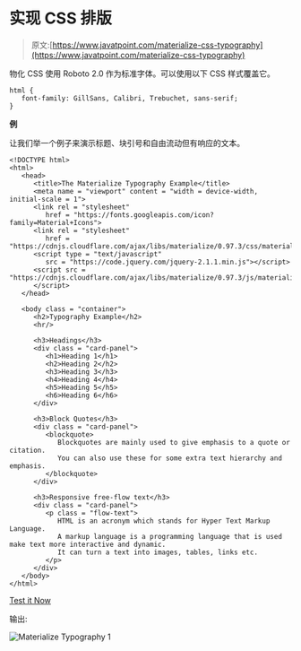 # 实现 CSS 排版

> 原文:[https://www.javatpoint.com/materialize-css-typography](https://www.javatpoint.com/materialize-css-typography)

物化 CSS 使用 Roboto 2.0 作为标准字体。可以使用以下 CSS 样式覆盖它。

```
html {
   font-family: GillSans, Calibri, Trebuchet, sans-serif;
}

```

**例**

让我们举一个例子来演示标题、块引号和自由流动但有响应的文本。

```
<!DOCTYPE html>
<html>
   <head>
      <title>The Materialize Typography Example</title>
      <meta name = "viewport" content = "width = device-width, initial-scale = 1">      
      <link rel = "stylesheet"
         href = "https://fonts.googleapis.com/icon?family=Material+Icons">
      <link rel = "stylesheet"
         href = "https://cdnjs.cloudflare.com/ajax/libs/materialize/0.97.3/css/materialize.min.css">
      <script type = "text/javascript"
         src = "https://code.jquery.com/jquery-2.1.1.min.js"></script>           
      <script src = "https://cdnjs.cloudflare.com/ajax/libs/materialize/0.97.3/js/materialize.min.js">
      </script> 
   </head>

   <body class = "container"> 
      <h2>Typography Example</h2>
      <hr/>

      <h3>Headings</h3>
      <div class = "card-panel">
         <h1>Heading 1</h1>
         <h2>Heading 2</h2>
         <h3>Heading 3</h3>
         <h4>Heading 4</h4>
         <h5>Heading 5</h5>
         <h6>Heading 6</h6>
      </div>

      <h3>Block Quotes</h3>
      <div class = "card-panel">
         <blockquote>
            Blockquotes are mainly used to give emphasis to a quote or citation. 
            You can also use these for some extra text hierarchy and emphasis.
         </blockquote>
      </div>

      <h3>Responsive free-flow text</h3>
      <div class = "card-panel">
         <p class = "flow-text">
            HTML is an acronym which stands for Hyper Text Markup Language.
            A markup language is a programming language that is used make text more interactive and dynamic. 
            It can turn a text into images, tables, links etc.
         </p>
      </div>		  
   </body>
</html>

```

[Test it Now](https://www.javatpoint.com/oprweb/test.jsp?filename=materializecsstypography1)

输出:

![Materialize Typography 1](../Images/940bed07a5ec5cb6f809151b707747b1.png)